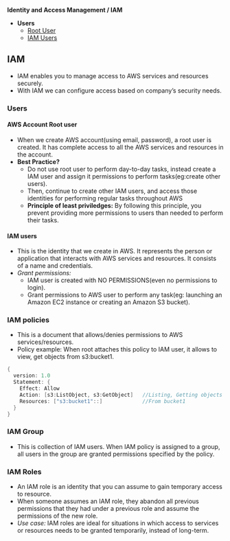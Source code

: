 **Identity and Access Management / IAM**
- **Users**
  - [Root User](#r)
  - [IAM Users](#iu)

## IAM
- IAM enables you to manage access to AWS services and resources securely.   
- With IAM we can configure access based on company’s security needs. 

### Users
<a name=r></a>
#### AWS Account Root user
- When we create AWS account(using email, password), a root user is created. It has complete access to all the AWS services and resources in the account.
- **Best Practice?**
  - Do not use root user to perform day-to-day tasks, instead create a IAM user and assign it permissions to perform tasks(eg:create other users).
  - Then, continue to create other IAM users, and access those identities for performing regular tasks throughout AWS
  - **Principle of least priviledges:** By following this principle, you prevent providing more permissions to users than needed to perform their tasks.

<a name=iu></a>
#### IAM users
- This is the identity that we create in AWS. It represents the person or application that interacts with AWS services and resources. It consists of a name and credentials.
- _Grant permissions:_
  - IAM user is created with NO PERMISSIONS(even no permissions to login).
  - Grant permissions to AWS user to perform any task(eg: launching an Amazon EC2 instance or creating an Amazon S3 bucket).

<a name=p></a>
### IAM policies
- This is a document that allows/denies permissions to AWS services/resources.
- Policy example: When root attaches this policy to IAM user, it allows to view, get objects from s3:bucket1.
```c
{
  version: 1.0
  Statement: {
    Effect: Allow
    Action: [s3:ListObject, s3:GetObject]   //Listing, Getting objects is allowed
    Resources: ["s3:bucket1"::]             //From bucket1
  }
}
```

<a name=g></a>
### IAM Group
- This is collection of IAM users. When IAM policy is assigned to a group, all users in the group are granted permissions specified by the policy.

<a name=r></a>
### IAM Roles
- An IAM role is an identity that you can assume to gain temporary access to resource.
- When someone assumes an IAM role, they abandon all previous permissions that they had under a previous role and assume the permissions of the new role. 
- _Use case:_ IAM roles are ideal for situations in which access to services or resources needs to be granted temporarily, instead of long-term.  
